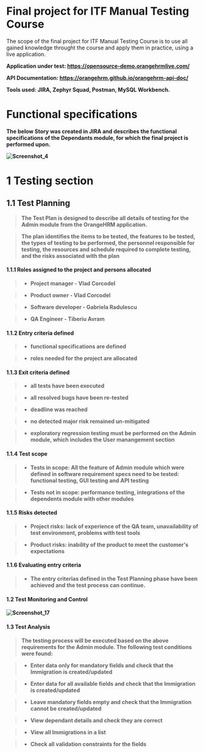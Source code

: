 <h1>Final project for ITF Manual Testing Course</h1>

The scope of the final project for ITF Manual Testing Course is to use all gained knowledge throught the course and apply them in practice, using a live application. 

<strong>Application under test: https://opensource-demo.orangehrmlive.com/<strong>

<strong>API Documentation: https://orangehrm.github.io/orangehrm-api-doc/<strong>

<strong>Tools used: JIRA, Zephyr Squad, Postman, MySQL Workbench<strong>.

<h1>Functional specifications</h1>

The below Story was created in JIRA and describes the functional specifications of the Dependants module, for which the final project is performed upon.

![Screenshot_4](https://github.com/Tiberiu97/Proiect-practic-Testare-manuala/assets/135150382/e91502e2-98fd-4ef2-8c97-c2def802debe)

<h1>1 Testing section</h1>

<h2>1.1 Test Planning</h1>

>The Test Plan is designed to describe all details of testing for the Admin module from the OrangeHRM application.

>The plan identifies the items to be tested, the features to be tested, the types of testing to be performed, the personnel responsible for testing, the resources and schedule required to complete testing, and the risks associated with the plan

<h4>1.1.1 Roles assigned to the project and persons allocated</h4>

>* Project manager - Vlad Corcodel

>* Product owner - Vlad Corcodel

>* Software developer - Gabriela Radulescu

>* QA Engineer - Tiberiu Avram

<h4>1.1.2 Entry criteria defined</h4>

>* functional specifications are defined

>* roles needed for the project are allocated

<h4>1.1.3 Exit criteria defined</h4>

>* all tests have been executed
  
>* all resolved bugs have been re-tested 
  
>* deadline was reached
  
>* no detected major risk remained un-mitigated
  
>* exploratory regression testing must be performed on the Admin module, which includes the User manangement section

<h4>1.1.4 Test scope</h4>

>* Tests in scope: All the feature of Admin module which were defined in software requirement specs need to be tested: functional testing, GUI testing and API testing

>* Tests not in scope: performance testing, integrations of the dependents module with other modules

<h4>1.1.5 Risks detected</H4>

>* Project risks: lack of experience of the QA team, unavailability of test environment,  problems with test tools

>* Product risks: inability of the product to meet the customer's expectations

<h4>1.1.6 Evaluating entry criteria</h4>

>* The entry criterias defined in the Test Planning phase have been achieved and the test process can continue.
  
  <h4>1.2 Test Monitoring and Control</h4>
  
  ![Screenshot_17](https://github.com/Tiberiu97/Proiect-practic-Testare-manuala/assets/135150382/a8e8f453-69be-42c0-b14e-78cc31b253c2)

  <h4>1.3 Test Analysis</h4>
  
>The testing process will be executed based on the above requirements for the Admin module. The following test conditions were found:

>* Enter data only for mandatory fields and check that the Immigration is created/updated
  
>* Enter data for all available fields and check that the Immigration is created/updated
  
>* Leave mandatory fields empty and check that the Immigration cannot be created/updated
  
>* View dependant details and check they are correct
  
>* View all Immigrations in a list
  
>* Check all validation constraints for the fields
